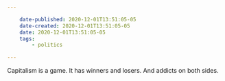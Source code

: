 ```yaml
---

    date-published: 2020-12-01T13:51:05-05
    date-created: 2020-12-01T13:51:05-05
    date: 2020-12-01T13:51:05-05
    tags:
        - politics

---
```


Capitalism is a game. It has winners and losers. And addicts on both sides.